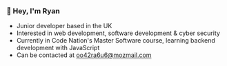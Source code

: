 ### 👋 Hey, I'm Ryan
- Junior developer based in the UK
- Interested in web development, software development & cyber security
- Currently in Code Nation's Master Software course, learning backend development with JavaScript
- Can be contacted at oo42ra6u6@mozmail.com
